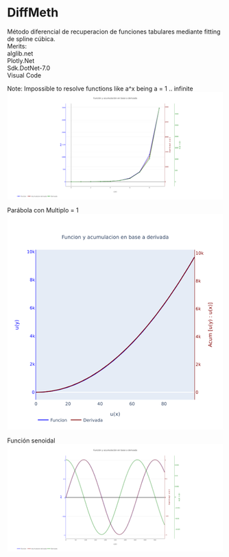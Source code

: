 # DiffMeth
Método diferencial de recuperacion de funciones tabulares mediante fitting de spline cúbica.   
Merits:   
alglib.net   
Plotly.Net   
Sdk.DotNet-7.0   
Visual Code      
   
Note: Impossible to resolve functions like  a^x  being  a = 1 .. infinite
![test3](/images/newplot3.png)   
   
Parábola con Multiplo = 1   
![test](/images/newplot.png)  
  
Función senoidal   
![test2](/images/newplot2.png)  
